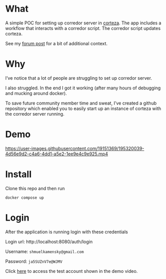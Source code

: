 # What

A simple POC for setting up corredor server in [corteza](https://github.com/cortezaproject/corteza-server).
The app includes a workflow that interacts with a corredor script. The corredor script updates corteza.

See my [forum post](https://forum.cortezaproject.org/t/show-corteza-a-poc-github-repo-for-corredor-server/1058) for a bit of additional context.

# Why

I’ve notice that a lot of people are struggling to set up corredor server.

I also struggled. In the end I got it working (after many hours of debugging and mucking around docker).

To save future community member time and sweat, I’ve created a github repository which enabled you to easily start up an instance of corteza with the corredor server running.



# Demo
https://user-images.githubusercontent.com/19151369/195320039-4d56e9d2-c4a6-4dd1-a5e2-1ee9e4c9e925.mp4


# Install
Clone this repo and then run 

`docker compose up`

# Login
After the application is running login with these credentials

Login url: http://localhost:8080/auth/login

Username: `shmuelkamensky@gmail.com`

Password: `ja5SUZnV7e@WJMV`

Click [here](http://localhost:8080/compose/ns/crm/pages/304468055408181252/record/304478142574231556) to access the test account shown in the demo video.